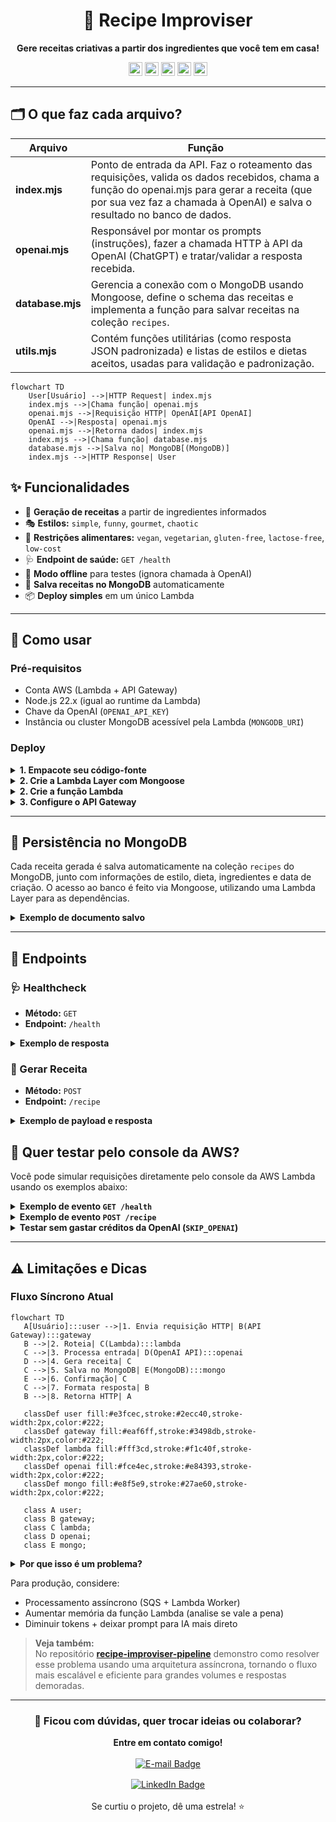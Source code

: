 <div align="center">

# 🥘 Recipe Improviser

<b>Gere receitas criativas a partir dos ingredientes que você tem em casa!</b><br>

<!-- Badges lado a lado, centralizados e menores -->
<p align="center">
  <img src="https://img.shields.io/badge/Node.js-22.x-339933?style=for-the-badge&logo=node.js&logoColor=white" alt="Node.js Badge" height="22"/>
  <img src="https://img.shields.io/badge/MongoDB%20Atlas-Cluster-47A248?style=for-the-badge&logo=mongodb&logoColor=white" alt="MongoDB Atlas Badge" height="22"/>
  <img src="https://img.shields.io/badge/AWS%20Lambda-Serverless-FF9900?style=for-the-badge&logo=awslambda&logoColor=white" alt="AWS Lambda Badge" height="22"/>
  <img src="https://img.shields.io/badge/AWS%20API%20Gateway-HTTP%20API-FF4F8B?style=for-the-badge&logo=amazonapigateway&logoColor=white" alt="API Gateway Badge" height="22"/>
  <img src="https://img.shields.io/badge/OpenAI%20API-ChatGPT-412991?style=for-the-badge&logo=openai&logoColor=white" alt="OpenAI API Badge" height="22"/>
</p>

</div>

---


## 🗂️ O que faz cada arquivo?

| Arquivo         | Função                                                                                                                        |
| --------------- | ----------------------------------------------------------------------------------------------------------------------------- |
| **index.mjs**   | Ponto de entrada da API. Faz o roteamento das requisições, valida os dados recebidos, chama a função do openai.mjs para gerar a receita (que por sua vez faz a chamada à OpenAI) e salva o resultado no banco de dados. |
| **openai.mjs**  | Responsável por montar os prompts (instruções), fazer a chamada HTTP à API da OpenAI (ChatGPT) e tratar/validar a resposta recebida. |
| **database.mjs**| Gerencia a conexão com o MongoDB usando Mongoose, define o schema das receitas e implementa a função para salvar receitas na coleção `recipes`. |
| **utils.mjs**   | Contém funções utilitárias (como resposta JSON padronizada) e listas de estilos e dietas aceitos, usadas para validação e padronização. |
```mermaid
flowchart TD
    User[Usuário] -->|HTTP Request| index.mjs
    index.mjs -->|Chama função| openai.mjs
    openai.mjs -->|Requisição HTTP| OpenAI[API OpenAI]
    OpenAI -->|Resposta| openai.mjs
    openai.mjs -->|Retorna dados| index.mjs
    index.mjs -->|Chama função| database.mjs
    database.mjs -->|Salva no| MongoDB[(MongoDB)]
    index.mjs -->|HTTP Response| User
```


## ✨ Funcionalidades

- 🍳 <b>Geração de receitas</b> a partir de ingredientes informados
- 🎭 <b>Estilos:</b> <code>simple</code>, <code>funny</code>, <code>gourmet</code>, <code>chaotic</code>
- 🥦 <b>Restrições alimentares:</b> <code>vegan</code>, <code>vegetarian</code>, <code>gluten-free</code>, <code>lactose-free</code>, <code>low-cost</code>
- 🩺 <b>Endpoint de saúde:</b> <code>GET /health</code>
- 🧪 <b>Modo offline</b> para testes (ignora chamada à OpenAI)
- 💾 <b>Salva receitas no MongoDB</b> automaticamente
- 📦 <b>Deploy simples</b> em um único Lambda


---

## 🚀 Como usar


### Pré-requisitos

- Conta AWS (Lambda + API Gateway)
- Node.js 22.x (igual ao runtime da Lambda)
- Chave da OpenAI (`OPENAI_API_KEY`)
- Instância ou cluster MongoDB acessível pela Lambda (`MONGODB_URI`)

### Deploy


<details>
<summary><b>1. Empacote seu código-fonte</b></summary>

Inclua apenas os arquivos `.mjs` e `package.json` (NÃO inclua `node_modules`, usaremos Lambda Layer):

<b>Windows (PowerShell):</b>

```powershell
Compress-Archive -Path index.mjs,openai.mjs,utils.mjs,database.mjs,package.json -DestinationPath function.zip -Force
```

<b>macOS/Linux:</b>

```bash
zip -r function.zip index.mjs openai.mjs utils.mjs database.mjs package.json
```
</details>

<details>
<summary><b>2. Crie a Lambda Layer com Mongoose</b></summary>


<b>1. Crie a pasta do layer e instale o Mongoose:</b>

<b>Windows (PowerShell):</b>
```powershell
mkdir nodejs
cd nodejs
npm init -y
npm install mongoose@8.18.1
cd ..
```

<b>macOS/Linux:</b>
```bash
mkdir nodejs
cd nodejs
npm init -y
npm install mongoose@8.18.1
cd ..
```


<b>2. Compacte a pasta nodejs (ela deve estar na raiz do zip!):</b>

<b>Windows (PowerShell):</b>
```powershell
Compress-Archive -Path .\nodejs -DestinationPath layer.zip -Force
```

<b>macOS/Linux:</b>
```bash
zip -r layer.zip nodejs
```

<b>3. No console AWS Lambda:</b>
   - Vá em "Layers" > "Create layer"
   - Faça upload do <code>layer.zip</code>
   - Escolha o runtime Node.js 22.x
<b>4. Anexe a Layer à sua função Lambda</b>
<b>5. No deploy da função, NÃO inclua node_modules</b> (apenas seus arquivos .mjs e package.json)

Assim, sua função Lambda usará o Mongoose do layer, mantendo o deploy enxuto e rápido!
</details>

<details>
<summary><b>2. Crie a função Lambda</b></summary>

1. Acesse o <a href="https://console.aws.amazon.com/lambda/" target="_blank"><b>Console AWS Lambda</b></a>
2. Clique em "Create function" → "Author from scratch":
   - Runtime: Node.js 22.x
   - Nome: <code>recipe-improviser</code>
3. Upload do pacote:
   - Selecione "Upload from" → ".zip file"
   - Escolha o arquivo <code>function.zip</code> criado anteriormente
4. Configurar variáveis de ambiente:
   - <code>OPENAI_API_KEY</code>: sua chave da OpenAI
   - <code>MONGO_URI</code>: string de conexão do seu MongoDB Atlas ou instância
   - (Opcional) <code>MONGODB_DB</code>: nome do banco (default: <code>recipeimproviser</code>)
   - (Opcional) <code>SKIP_OPENAI</code>: <code>1</code> para modo de teste
</details>




<details>
<summary><b>3. Configure o API Gateway</b></summary>

1. Na função Lambda criada:
   - Clique em <b>Add trigger</b>
2. Selecione <b>API Gateway</b>:
   - <b>Tipo:</b> HTTP API
   - <b>Segurança:</b> Open (para desenvolvimento)
3. <b>Configurar rotas:</b>
   - <code>GET /health</code> (healthcheck)
   - <code>POST /recipe</code> (endpoint principal)
4. Após criação:
   - Anote a <b>URL de invocação</b> (ex: <code>https://[id].execute-api.[region].amazonaws.com</code>)
</details>


---


## 💾 Persistência no MongoDB

Cada receita gerada é salva automaticamente na coleção <code>recipes</code> do MongoDB, junto com informações de estilo, dieta, ingredientes e data de criação. O acesso ao banco é feito via Mongoose, utilizando uma Lambda Layer para as dependências.

<details>
<summary><b>Exemplo de documento salvo</b></summary>

```json
{
  "title": "Macarrão ao Molho de Tomate e Queijo",
  "servings": 2,
  "time_minutes": 25,
  "ingredients_used": ["200g de macarrão", ...],
  "steps": ["1. Cozinhe o macarrão...", ...],
  "tips": ["Para um toque especial..."],
  "warnings": ["Certifique-se de..."],
  "style": "gourmet",
  "diet": "vegetarian",
  "requested_ingredients": ["tomate", "queijo", "macarrão"],
  "createdAt": "2025-09-10T19:00:00.000Z"
}
```
</details>


---

## 📡 Endpoints

### 🩺 Healthcheck

- <b>Método:</b> <code>GET</code>
- <b>Endpoint:</b> <code>/health</code>

<details>
<summary><b>Exemplo de resposta</b></summary>

```json
{
   "status": "ok"
}
```

</details>

### 🍲 Gerar Receita

- <b>Método:</b> <code>POST</code>
- <b>Endpoint:</b> <code>/recipe</code>

<details>
<summary><b>Exemplo de payload e resposta</b></summary>

<b>Payload (body):</b>
```json
{
   "ingredients": ["tomate", "queijo", "macarrão"],
   "servings": 2,
   "style": "gourmet",
   "diet": "vegetarian"
}
```

<b>Resposta:</b>
```json
{
   "title": "Macarrão ao Molho de Tomate e Queijo",
   "servings": 2,
   "time_minutes": 25,
   "ingredients_used": ["200g de macarrão", "tomate", "queijo"],
   "steps": [
      "1. Cozinhe o macarrão conforme as instruções da embalagem.",
      "2. Em uma panela, refogue o tomate picado.",
      "3. Adicione o queijo e misture até derreter.",
      "4. Misture o molho ao macarrão e sirva."
   ],
   "tips": ["Para um toque especial, adicione manjericão fresco."],
   "warnings": ["Cuidado para não queimar o queijo."],
   "style": "gourmet",
   "diet": "vegetarian",
   "requested_ingredients": ["tomate", "queijo", "macarrão"],
   "createdAt": "2025-09-10T19:00:00.000Z"
}
```

</details>

## 🧪 Quer testar pelo console da AWS?

Você pode simular requisições diretamente pelo console da AWS Lambda usando os exemplos abaixo:

<details>
<summary><b>Exemplo de evento <code>GET /health</code></b></summary>

```json
{
   "requestContext": {
      "http": {
         "method": "GET",
         "path": "/health"
      }
   }
}
```

</details>

<details>
<summary><b>Exemplo de evento <code>POST /recipe</code></b></summary>

```json
{
   "requestContext": {
      "http": {
         "method": "POST",
         "path": "/recipe"
      }
   },
   "body": "{\"ingredients\":[\"tomate\",\"queijo\",\"macarrão\"],\"servings\":2,\"style\":\"gourmet\",\"diet\":\"vegetarian\"}",
   "headers": {
      "Content-Type": "application/json"
   }
}
```

</details>

<details>
<summary><b>Testar sem gastar créditos da OpenAI (<code>SKIP_OPENAI</code>)</b></summary>

Se quiser testar sem consumir créditos da OpenAI, basta definir a variável de ambiente <code>SKIP_OPENAI=1</code> na configuração da Lambda. Assim, a função retorna uma receita mockada, sem chamar a API da OpenAI.<br><br>
Ideal para validar integração, deploy e persistência no MongoDB sem custo!

</details>

---



## ⚠️ Limitações e Dicas

### Fluxo Síncrono Atual

```mermaid
flowchart TD
   A[Usuário]:::user -->|1. Envia requisição HTTP| B(API Gateway):::gateway
   B -->|2. Roteia| C(Lambda):::lambda
   C -->|3. Processa entrada| D(OpenAI API):::openai
   D -->|4. Gera receita| C
   C -->|5. Salva no MongoDB| E(MongoDB):::mongo
   E -->|6. Confirmação| C
   C -->|7. Formata resposta| B
   B -->|8. Retorna HTTP| A

   classDef user fill:#e3fcec,stroke:#2ecc40,stroke-width:2px,color:#222;
   classDef gateway fill:#eaf6ff,stroke:#3498db,stroke-width:2px,color:#222;
   classDef lambda fill:#fff3cd,stroke:#f1c40f,stroke-width:2px,color:#222;
   classDef openai fill:#fce4ec,stroke:#e84393,stroke-width:2px,color:#222;
   classDef mongo fill:#e8f5e9,stroke:#27ae60,stroke-width:2px,color:#222;

   class A user;
   class B gateway;
   class C lambda;
   class D openai;
   class E mongo;
```

<details>
<summary><b>Por que isso é um problema?</b></summary>

- A função Lambda fica <b>bloqueada</b> esperando a resposta do ChatGPT <b>e do MongoDB</b> (média ~12s ou mais).
- Isso aumenta o <b>custo</b> (Lambda cobra por duração) e o <b>tempo de espera</b> do usuário.
- Para grandes volumes, pode causar lentidão e esgotar recursos.

</details>

Para produção, considere:
- Processamento assíncrono (SQS + Lambda Worker)
- Aumentar memória da função Lambda (analise se vale a pena)
- Diminuir tokens + deixar prompt para IA mais direto

> <b>Veja também:</b><br>
> No repositório <a href="https://github.com/nathalia-acordi/recipe-improviser-pipeline/" target="_blank"><b>recipe-improviser-pipeline</b></a> demonstro como resolver esse problema usando uma arquitetura assíncrona, tornando o fluxo mais escalável e eficiente para grandes volumes e respostas demoradas.

<hr>
<div align="center">
   <h3>💬 Ficou com dúvidas, quer trocar ideias ou colaborar?</h3>
   <b>Entre em contato comigo!</b><br><br>
   <a href="mailto:nathaliaccord@gmail.com" target="_blank" style="display:inline-block;margin-bottom:8px;">
      <img src="https://img.shields.io/badge/E--mail-nathaliaccord@gmail.com-D14836?style=for-the-badge&logo=gmail&logoColor=white" alt="E-mail Badge"/>
   </a><br>
   <a href="https://www.linkedin.com/in/nath%C3%A1lia-acordi-0a564b223/" target="_blank" style="display:inline-block;margin-top:8px;">
      <img src="https://img.shields.io/badge/LinkedIn-Nathália%20Acordi-0A66C2?style=for-the-badge&logo=linkedin&logoColor=white" alt="LinkedIn Badge"/>
   </a>
   <br><br>
   Se curtiu o projeto, dê uma estrela! ⭐

</div>





